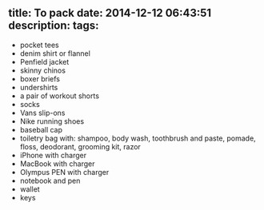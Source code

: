 title: To pack
date: 2014-12-12 06:43:51
description:
tags:
---

- pocket tees
- denim shirt or flannel
- Penfield jacket
- skinny chinos
- boxer briefs
- undershirts
- a pair of workout shorts
- socks
- Vans slip-ons
- Nike running shoes
- baseball cap
- toiletry bag with: shampoo, body wash, toothbrush and paste, pomade, floss, deodorant, grooming kit, razor
- iPhone with charger
- MacBook with charger
- Olympus PEN with charger
- notebook and pen
- wallet
- keys
